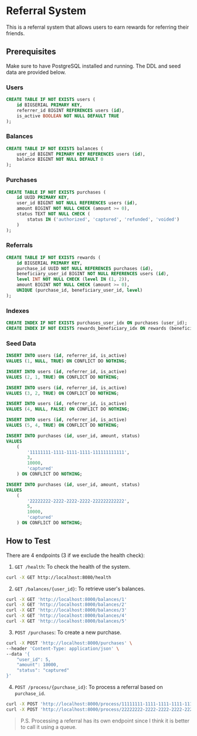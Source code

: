 # Referral System

This is a referral system that allows users to earn rewards for referring their friends.

## Prerequisites

Make sure to have PostgreSQL installed and running. The DDL and seed data are provided below.

### Users

```sql
CREATE TABLE IF NOT EXISTS users (
    id BIGSERIAL PRIMARY KEY,
    referrer_id BIGINT REFERENCES users (id),
    is_active BOOLEAN NOT NULL DEFAULT TRUE
);
```

### Balances

```sql
CREATE TABLE IF NOT EXISTS balances (
    user_id BIGINT PRIMARY KEY REFERENCES users (id),
    balance BIGINT NOT NULL DEFAULT 0
);
```

### Purchases

```sql
CREATE TABLE IF NOT EXISTS purchases (
    id UUID PRIMARY KEY,
    user_id BIGINT NOT NULL REFERENCES users (id),
    amount BIGINT NOT NULL CHECK (amount >= 0),
    status TEXT NOT NULL CHECK (
        status IN ('authorized', 'captured', 'refunded', 'voided')
    )
);
```

### Referrals

```sql
CREATE TABLE IF NOT EXISTS rewards (
    id BIGSERIAL PRIMARY KEY,
    purchase_id UUID NOT NULL REFERENCES purchases (id),
    beneficiary_user_id BIGINT NOT NULL REFERENCES users (id),
    level INT NOT NULL CHECK (level IN (1, 2)),
    amount BIGINT NOT NULL CHECK (amount >= 0),
    UNIQUE (purchase_id, beneficiary_user_id, level)
);
```

### Indexes

```sql
CREATE INDEX IF NOT EXISTS purchases_user_idx ON purchases (user_id);
CREATE INDEX IF NOT EXISTS rewards_beneficiary_idx ON rewards (beneficiary_user_id);
```

### Seed Data

```sql
INSERT INTO users (id, referrer_id, is_active)
VALUES (1, NULL, TRUE) ON CONFLICT DO NOTHING;

INSERT INTO users (id, referrer_id, is_active)
VALUES (2, 1, TRUE) ON CONFLICT DO NOTHING;

INSERT INTO users (id, referrer_id, is_active)
VALUES (3, 2, TRUE) ON CONFLICT DO NOTHING;

INSERT INTO users (id, referrer_id, is_active)
VALUES (4, NULL, FALSE) ON CONFLICT DO NOTHING;

INSERT INTO users (id, referrer_id, is_active)
VALUES (5, 4, TRUE) ON CONFLICT DO NOTHING;

INSERT INTO purchases (id, user_id, amount, status)
VALUES
    (
        '11111111-1111-1111-1111-111111111111',
        3,
        10000,
        'captured'
    ) ON CONFLICT DO NOTHING;

INSERT INTO purchases (id, user_id, amount, status)
VALUES
    (
        '22222222-2222-2222-2222-222222222222',
        5,
        10000,
        'captured'
    ) ON CONFLICT DO NOTHING;
```

## How to Test

There are 4 endpoints (3 if we exclude the health check):

1. `GET /health`: To check the health of the system.

```sh
curl -X GET http://localhost:8080/health
```

2. `GET /balances/{user_id}`: To retrieve user's balances.

```sh
curl -X GET 'http://localhost:8000/balances/1'
curl -X GET 'http://localhost:8000/balances/2'
curl -X GET 'http://localhost:8000/balances/3'
curl -X GET 'http://localhost:8000/balances/4'
curl -X GET 'http://localhost:8000/balances/5'
```

3. `POST /purchases`: To create a new purchase.

```sh
curl -X POST 'http://localhost:8000/purchases' \
--header 'Content-Type: application/json' \
--data '{
    "user_id": 5,
    "amount": 10000,
    "status": "captured"
}'
```

4. `POST /process/{purchase_id}`: To process a referral based on `purchase_id`.

```sh
curl -X POST 'http://localhost:8000/process/11111111-1111-1111-1111-111111111111'
curl -X POST 'http://localhost:8000/process/22222222-2222-2222-2222-222222222222'
```

> P.S. Processing a referral has its own endpoint since I think it is better to call it using a queue.
